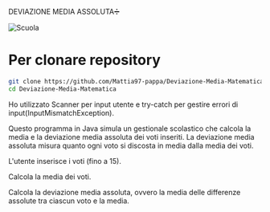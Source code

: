 DEVIAZIONE MEDIA ASSOLUTA➗

![Scuola](https://dimages2.corriereobjects.it/files/main_image_mobile/uploads/2024/04/17/661fe1b8648b1.jpeg)

# Per clonare  repository



```bash
git clone https://github.com/Mattia97-pappa/Deviazione-Media-Matematica.git
cd Deviazione-Media-Matematica
```

Ho utilizzato Scanner per input utente
e try-catch per gestire errori di input(InputMismatchException).


Questo programma  in Java simula un gestionale scolastico che calcola la media e la deviazione media assoluta dei voti inseriti. La deviazione media assoluta misura quanto ogni voto si discosta in media dalla media dei voti.


L'utente inserisce i voti (fino a 15).

Calcola la media dei voti.

Calcola la deviazione media assoluta, ovvero la media delle differenze assolute tra ciascun voto e la media.



